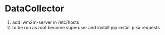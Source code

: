# DataCollector
1) add lwm2m-server in /etc/hosts
2) to be run as root become superuser and install pip install pika requests  
